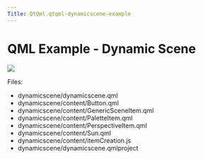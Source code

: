 ```yaml
---
Title: QtQml.qtqml-dynamicscene-example
---
```

        
QML Example - Dynamic Scene
===========================

<span class="subtitle"></span>
<span id="details"></span>
![](https://developer.ubuntu.com/static/devportal_uploaded/270b305d-f6cf-40b7-aa15-bb0c62e18e93-api/apps/qml/sdk-15.04/qtqml-dynamicscene-example/images/qml-dynamicscene-example.png)

Files:

-   dynamicscene/dynamicscene.qml
-   dynamicscene/content/Button.qml
-   dynamicscene/content/GenericSceneItem.qml
-   dynamicscene/content/PaletteItem.qml
-   dynamicscene/content/PerspectiveItem.qml
-   dynamicscene/content/Sun.qml
-   dynamicscene/content/itemCreation.js
-   dynamicscene/dynamicscene.qmlproject

